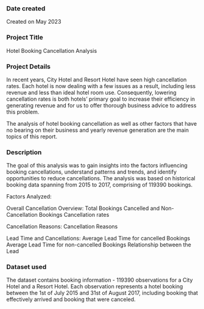 ### Date created
Created on May 2023


### Project Title
Hotel Booking Cancellation Analysis


### Project Details
In recent years, City Hotel and Resort Hotel have seen high cancellation rates. Each hotel is now dealing with a few issues as a result, including less revenue and less than ideal hotel room use. Consequently, lowering cancellation rates is both hotels’ primary goal to increase their efficiency in generating revenue and for us to offer thorough business advice to address this problem.

The analysis of hotel booking cancellation as well as other factors that have no bearing on their business and yearly revenue generation are the main topics of this report.


### Description
The goal of this analysis was to gain insights into the factors influencing booking cancellations, understand patterns and trends, and identify opportunities to reduce cancellations. The analysis was based on historical booking data spanning from 2015 to 2017, comprising of 119390 bookings.

Factors Analyzed:

Overall Cancellation Overview:
Total Bookings
Cancelled and Non-Cancellation Bookings
Cancellation rates

Cancellation Reasons:
Cancellation Reasons 

Lead Time and Cancellations:
Average Lead Time for cancelled Bookings
Average Lead Time for non-cancelled Bookings
Relationship between the Lead


### Dataset used
The dataset contains booking information - 119390 observations for a City Hotel and a Resort Hotel. 
Each observation represents a hotel booking between the 1st of July 2015 and 31st of August 2017, including booking that effectively arrived and booking that were canceled.

